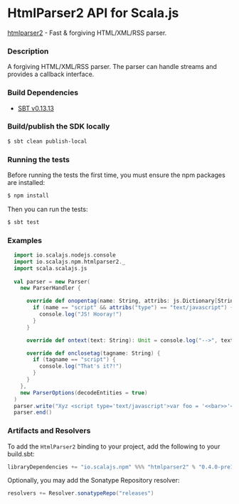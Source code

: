 HtmlParser2 API for Scala.js
=======================
[htmlparser2](https://www.npmjs.com/package/htmlparser2) - Fast & forgiving HTML/XML/RSS parser.

### Description

A forgiving HTML/XML/RSS parser. The parser can handle streams and provides a callback interface.

### Build Dependencies

* [SBT v0.13.13](http://www.scala-sbt.org/download.html)

### Build/publish the SDK locally

```bash
$ sbt clean publish-local
```

### Running the tests

Before running the tests the first time, you must ensure the npm packages are installed:

```bash
$ npm install
```

Then you can run the tests:

```bash
$ sbt test
```

### Examples

```scala
  import io.scalajs.nodejs.console
  import io.scalajs.npm.htmlparser2._
  import scala.scalajs.js
  
  val parser = new Parser(
    new ParserHandler {

      override def onopentag(name: String, attribs: js.Dictionary[String]) {
        if (name == "script" && attribs("type") == "text/javascript") {
          console.log("JS! Hooray!")
        }
      }

      override def ontext(text: String): Unit = console.log("-->", text)

      override def onclosetag(tagname: String) {
        if (tagname == "script") {
          console.log("That's it?!")
        }
      }
    },
    new ParserOptions(decodeEntities = true)
  )
  parser.write("Xyz <script type='text/javascript'>var foo = '<<bar>>'</script>")
  parser.end()
```

### Artifacts and Resolvers

To add the `HtmlParser2` binding to your project, add the following to your build.sbt:  

```sbt
libraryDependencies += "io.scalajs.npm" %%% "htmlparser2" % "0.4.0-pre1"
```

Optionally, you may add the Sonatype Repository resolver:

```sbt   
resolvers += Resolver.sonatypeRepo("releases") 
```